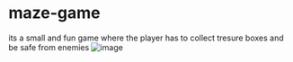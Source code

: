 # maze-game
its a small and fun game where the player has to collect tresure boxes and be safe from enemies
![image](https://user-images.githubusercontent.com/63897123/155990333-3050f370-5f78-457a-98b5-28428b699840.png)
